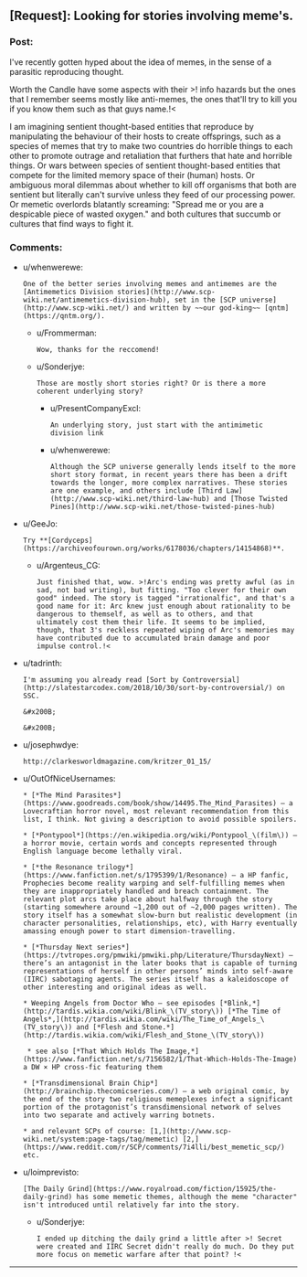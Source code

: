 ## [Request]: Looking for stories involving meme's.

### Post:

I've recently gotten hyped about the idea of memes, in the sense of a parasitic reproducing thought.

Worth the Candle have some aspects with their >! info hazards but the ones that I remember seems mostly like anti-memes, the ones that'll try to kill you if you know them such as that guys name.!< 

I am imagining sentient thought-based entities that reproduce by manipulating the behaviour of their hosts to create offsprings, such as a species of memes that try to make two countries do horrible things to each other to promote outrage and retaliation that furthers that hate and horrible things. Or wars between species of sentient thought-based entities that compete for the limited memory space of their (human) hosts. Or ambiguous moral dilemmas about whether to kill off organisms that both are sentient but literally can't survive unless they feed of our processing power. Or memetic overlords blatantly screaming: "Spread me or you are a despicable piece of wasted oxygen." and both cultures that succumb or cultures that find ways to fight it.


### Comments:

- u/whenwerewe:
  ```
  One of the better series involving memes and antimemes are the [Antimemetics Division stories](http://www.scp-wiki.net/antimemetics-division-hub), set in the [SCP universe](http://www.scp-wiki.net/) and written by ~~our god-king~~ [qntm](https://qntm.org/).
  ```

  - u/Frommerman:
    ```
    Wow, thanks for the reccomend!
    ```

  - u/Sonderjye:
    ```
    Those are mostly short stories right? Or is there a more coherent underlying story?
    ```

    - u/PresentCompanyExcl:
      ```
      An underlying story, just start with the antimimetic division link
      ```

    - u/whenwerewe:
      ```
      Although the SCP universe generally lends itself to the more short story format, in recent years there has been a drift towards the longer, more complex narratives. These stories are one example, and others include [Third Law](http://www.scp-wiki.net/third-law-hub) and [Those Twisted Pines](http://www.scp-wiki.net/those-twisted-pines-hub)
      ```

- u/GeeJo:
  ```
  Try **[Cordyceps](https://archiveofourown.org/works/6178036/chapters/14154868)**.
  ```

  - u/Argenteus_CG:
    ```
    Just finished that, wow. >!Arc's ending was pretty awful (as in sad, not bad writing), but fitting. "Too clever for their own good" indeed. The story is tagged "irrationalfic", and that's a good name for it: Arc knew just enough about rationality to be dangerous to themself, as well as to others, and that ultimately cost them their life. It seems to be implied, though, that 3's reckless repeated wiping of Arc's memories may have contributed due to accumulated brain damage and poor impulse control.!<
    ```

- u/tadrinth:
  ```
  I'm assuming you already read [Sort by Controversial](http://slatestarcodex.com/2018/10/30/sort-by-controversial/) on SSC.

  &#x200B;

  &#x200B;
  ```

- u/josephwdye:
  ```
  http://clarkesworldmagazine.com/kritzer_01_15/
  ```

- u/OutOfNiceUsernames:
  ```
  * [*The Mind Parasites*](https://www.goodreads.com/book/show/14495.The_Mind_Parasites) — a Lovecraftian horror novel, most relevant recommendation from this list, I think. Not giving a description to avoid possible spoilers.

  * [*Pontypool*](https://en.wikipedia.org/wiki/Pontypool_\(film\)) — a horror movie, certain words and concepts represented through English language become lethally viral.

  * [*the Resonance trilogy*](https://www.fanfiction.net/s/1795399/1/Resonance) — a HP fanfic, Prophecies become reality warping and self-fulfilling memes when they are inappropriately handled and breach containment. The relevant plot arcs take place about halfway through the story (starting somewhere around ~1,200 out of ~2,000 pages written). The story itself has a somewhat slow-burn but realistic development (in character personalities, relationships, etc), with Harry eventually amassing enough power to start dimension-travelling.

  * [*Thursday Next series*](https://tvtropes.org/pmwiki/pmwiki.php/Literature/ThursdayNext) — there’s an antagonist in the later books that is capable of turning representations of herself in other persons’ minds into self-aware (IIRC) sabotaging agents. The series itself has a kaleidoscope of other interesting and original ideas as well.

  * Weeping Angels from Doctor Who — see episodes [*Blink,*](http://tardis.wikia.com/wiki/Blink_\(TV_story\)) [*The Time of Angels*,](http://tardis.wikia.com/wiki/The_Time_of_Angels_\(TV_story\)) and [*Flesh and Stone.*](http://tardis.wikia.com/wiki/Flesh_and_Stone_\(TV_story\)) 

   * see also [*That Which Holds The Image,*](https://www.fanfiction.net/s/7156582/1/That-Which-Holds-The-Image) a DW × HP cross-fic featuring them

  * [*Transdimensional Brain Chip*](http://brainchip.thecomicseries.com/) — a web original comic, by the end of the story two religious memeplexes infect a significant portion of the protagonist’s transdimensional network of selves into two separate and actively warring botnets.

  * and relevant SCPs of course: [1,](http://www.scp-wiki.net/system:page-tags/tag/memetic) [2,](https://www.reddit.com/r/SCP/comments/7i4lli/best_memetic_scp/) etc.
  ```

- u/loimprevisto:
  ```
  [The Daily Grind](https://www.royalroad.com/fiction/15925/the-daily-grind) has some memetic themes, although the meme "character" isn't introduced until relatively far into the story.
  ```

  - u/Sonderjye:
    ```
    I ended up ditching the daily grind a little after >! Secret were created and IIRC Secret didn't really do much. Do they put more focus on memetic warfare after that point? !<
    ```

---

